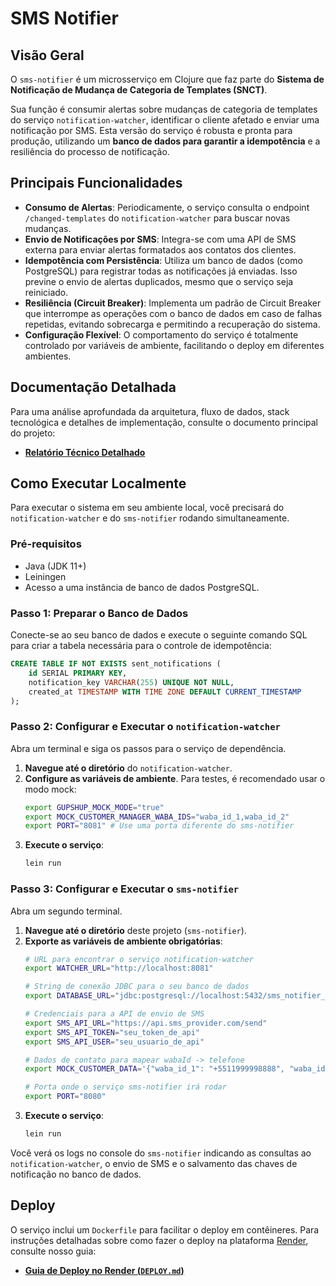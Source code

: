 # SMS Notifier

## Visão Geral

O `sms-notifier` é um microsserviço em Clojure que faz parte do **Sistema de Notificação de Mudança de Categoria de Templates (SNCT)**.

Sua função é consumir alertas sobre mudanças de categoria de templates do serviço `notification-watcher`, identificar o cliente afetado e enviar uma notificação por SMS. Esta versão do serviço é robusta e pronta para produção, utilizando um **banco de dados para garantir a idempotência** e a resiliência do processo de notificação.

## Principais Funcionalidades

  * **Consumo de Alertas**: Periodicamente, o serviço consulta o endpoint `/changed-templates` do `notification-watcher` para buscar novas mudanças.
  * **Envio de Notificações por SMS**: Integra-se com uma API de SMS externa para enviar alertas formatados aos contatos dos clientes.
  * **Idempotência com Persistência**: Utiliza um banco de dados (como PostgreSQL) para registrar todas as notificações já enviadas. Isso previne o envio de alertas duplicados, mesmo que o serviço seja reiniciado.
  * **Resiliência (Circuit Breaker)**: Implementa um padrão de Circuit Breaker que interrompe as operações com o banco de dados em caso de falhas repetidas, evitando sobrecarga e permitindo a recuperação do sistema.
  * **Configuração Flexível**: O comportamento do serviço é totalmente controlado por variáveis de ambiente, facilitando o deploy em diferentes ambientes.

## Documentação Detalhada

Para uma análise aprofundada da arquitetura, fluxo de dados, stack tecnológica e detalhes de implementação, consulte o documento principal do projeto:

  * **[Relatório Técnico Detalhado](https://www.google.com/search?q=./doc/prototipo/relatorio_tecnico_de_todo_prototipo)**

## Como Executar Localmente

Para executar o sistema em seu ambiente local, você precisará do `notification-watcher` e do `sms-notifier` rodando simultaneamente.

### Pré-requisitos

  * Java (JDK 11+)
  * Leiningen
  * Acesso a uma instância de banco de dados PostgreSQL.

### Passo 1: Preparar o Banco de Dados

Conecte-se ao seu banco de dados e execute o seguinte comando SQL para criar a tabela necessária para o controle de idempotência:

```sql
CREATE TABLE IF NOT EXISTS sent_notifications (
    id SERIAL PRIMARY KEY,
    notification_key VARCHAR(255) UNIQUE NOT NULL,
    created_at TIMESTAMP WITH TIME ZONE DEFAULT CURRENT_TIMESTAMP
);
```

### Passo 2: Configurar e Executar o `notification-watcher`

Abra um terminal e siga os passos para o serviço de dependência.

1.  **Navegue até o diretório** do `notification-watcher`.
2.  **Configure as variáveis de ambiente**. Para testes, é recomendado usar o modo mock:
    ```sh
    export GUPSHUP_MOCK_MODE="true"
    export MOCK_CUSTOMER_MANAGER_WABA_IDS="waba_id_1,waba_id_2"
    export PORT="8081" # Use uma porta diferente do sms-notifier
    ```
3.  **Execute o serviço**:
    ```sh
    lein run
    ```

### Passo 3: Configurar e Executar o `sms-notifier`

Abra um segundo terminal.

1.  **Navegue até o diretório** deste projeto (`sms-notifier`).
2.  **Exporte as variáveis de ambiente obrigatórias**:
    ```sh
    # URL para encontrar o serviço notification-watcher
    export WATCHER_URL="http://localhost:8081"

    # String de conexão JDBC para o seu banco de dados
    export DATABASE_URL="jdbc:postgresql://localhost:5432/sms_notifier_db?user=admin&password=secret"

    # Credenciais para a API de envio de SMS
    export SMS_API_URL="https://api.sms_provider.com/send"
    export SMS_API_TOKEN="seu_token_de_api"
    export SMS_API_USER="seu_usuario_de_api"

    # Dados de contato para mapear wabaId -> telefone
    export MOCK_CUSTOMER_DATA='{"waba_id_1": "+5511999998888", "waba_id_2": "+5521888887777"}'

    # Porta onde o serviço sms-notifier irá rodar
    export PORT="8080"
    ```
3.  **Execute o serviço**:
    ```sh
    lein run
    ```

Você verá os logs no console do `sms-notifier` indicando as consultas ao `notification-watcher`, o envio de SMS e o salvamento das chaves de notificação no banco de dados.

## Deploy

O serviço inclui um `Dockerfile` para facilitar o deploy em contêineres. Para instruções detalhadas sobre como fazer o deploy na plataforma [Render](https://render.com/), consulte nosso guia:

  * **[Guia de Deploy no Render (`DEPLOY.md`)](https://www.google.com/search?q=./doc/DEPLOY.md)**
